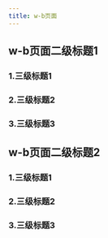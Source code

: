 ```yaml
---
title: w-b页面
---
```


## w-b页面二级标题1
###  1.三级标题1
###  2.三级标题2
###  3.三级标题3
## w-b页面二级标题2
###  1.三级标题1
###  2.三级标题2
###  3.三级标题3
